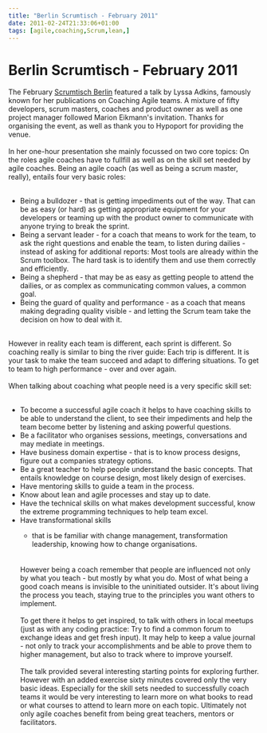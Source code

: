 ```yaml
---
title: "Berlin Scrumtisch - February 2011"
date: 2011-02-24T21:33:06+01:00
tags: [agile,coaching,Scrum,lean,]
---
```


# Berlin Scrumtisch - February 2011


The February <a href="http://www.scrumtisch.net">Scrumtisch Berlin</a> featured a talk by Lyssa Adkins, famously known 
for her publications on Coaching Agile teams. A mixture of fifty developers, scrum masters, coaches and product owner 
as well as one project manager followed Marion Eikmann's invitation. Thanks for organising the event, as well as thank 
you to Hypoport for providing the venue.<br><br>In her one-hour presentation she mainly focussed on two core topics: On 
the roles agile coaches have to fullfill as well as on the skill set needed by agile coaches. Being an agile coach (as 
well as being a scrum master, really), entails four very basic roles:<br><ul><br><li>Being a bulldozer - that is 
getting impediments out of the way. That can be as easy (or hard) as getting appropriate equipment for your developers 
or teaming up with the product owner to communicate with anyone trying to break the sprint.<br><li>Being a servant 
leader - for a coach that means to work for the team, to ask the right questions and enable the team, to listen during 
dailies - instead of asking for additional reports: Most tools are already within the Scrum toolbox. The hard task is 
to identify them and use them correctly and efficiently.<br><li>Being a shepherd - that may be as easy as getting 
people to attend the dailies, or as complex as communicating common values, a common goal.<br><li>Being the guard of 
quality and performance - as a coach that means making degrading quality visible - and letting the Scrum team take the 
decision on how to deal with it.<br></ul><br>However in reality each team is different, each sprint is different. So 
coaching really is similar to bing the river guide: Each trip is different. It is your task to make the team succeed 
and adapt to differing situations. To get to team to high performance - over and over again.<br><br>When talking about 
coaching what people need is a very specific skill set:<br><ul><br><li>To become a successful agile coach it helps to 
have coaching skills to be able to understand the client, to see their impediments and help the team become better by 
listening and asking powerful questions.<br><li>Be a facilitator who organises sessions, meetings, conversations and 
may mediate in meetings.<br><li>Have business domain expertise - that is to know process designs, figure out a 
companies strategy options.<br><li>Be a great teacher to help people understand the basic concepts. That entails 
knowledge on course design, most likely design of exercises.<br><li>Have mentoring skills to guide a team in the 
process.<br><li>Know about lean and agile processes and stay up to date.<br><li>Have the technical skills on what makes 
development successful, know the extreme programming techniques to help team excel.<br><li>Have transformational skills 
- that is be familiar with change management, transformation leadership, knowing how to change 
organisations.<br></ul><br><br>However being a coach remember that people are influenced not only by what you teach - 
but mostly by what you do. Most of what being a good coach means is invisible to the uninitiated outsider. It's about 
living the process you teach, staying true to the principles you want others to implement.<br><br>To get there it helps 
to get inspired, to talk with others in local meetups (just as with any coding practice: Try to find a common forum to 
exchange ideas and get fresh input). It may help to keep a value journal - not only to track your accomplishments and 
be able to prove them to higher management, but also to track where to improve yourself.<br><br>The talk provided 
several interesting starting points for exploring further. However with an added exercise sixty minutes covered only 
the very basic ideas. Especially for the skill sets needed to successfully coach teams it would be very interesting to 
learn more on what books to read or what courses to attend to learn more on each topic. Ultimately not only agile 
coaches benefit from being great teachers, mentors or facilitators.
